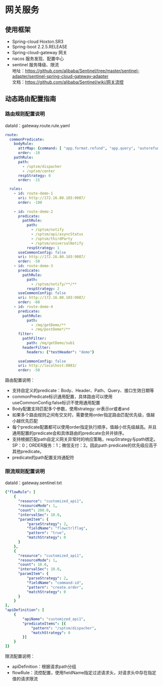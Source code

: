 # 网关服务
## 使用框架
- Spring-cloud Hoxton.SR3
- Spring-boot 2.2.5.RELEASE
- Spring-cloud-gateway 网关
- nacos 服务发现、配置中心
- sentinel 服务降级、限流  
地址：https://github.com/alibaba/Sentinel/tree/master/sentinel-adapter/sentinel-spring-cloud-gateway-adapter  
文档：https://github.com/alibaba/Sentinel/wiki/网关流控

## 动态路由配置指南
### 路由规则配置说明
dataId：gateway.route.rule.yaml 
```yaml
route:
  commonPredicate:
    bodyRule:
      attrMap: {command: [ "app.format.refund", "app.query", "autorefund.check", "card.type.query", "cardmove.in", "cardmove.out", "certification", "create.order", "delete.app", "deletecard.notify", "download.install.app", "entrust.cancel", "entrust.query", "entrust.sign", "format.ese", "get.apdu", "get.appletStatus", "get.rechargecard", "invoice.receive", "notify.card.balance", "notify.refundinfo", "personalized", "query.order", "query.success.order", "recharge", "refund", "stop.service.sync", "transcard.backup", "transcard.cancel.restore", "transcard.parkingcard.changeuser", "transcard.remove.check", "transcard.restore"]}
      order: -10
    pathRule:
      path: 
        - /sptsm/dispacher
        - /sptsm/center
      respStrategy: 0
      order: -15

  rules:
    - id: route-demo-1
      uri: http://172.16.80.103:9087/
      order: -100
      
    - id: route-demo-2
      predicate:
        pathRule:
          path: 
            - /sptsm/notify
            - /sptsm/api/asyncStatus
            - /sptsm/thirdParty
            - /sptsm/universalNotify
          respStrategy: 1
      useCommonConfig: false
      uri: http://172.16.80.103:9087/
      order: -50
    - id: route-demo-3
      predicate:
        pathRule:
          path: 
            - /sptsm/notify/**/**
          respStrategy: 2
      useCommonConfig: false
      uri: http://172.16.80.103:9087/
      order: -60
    - id: route-demo-4
      predicate:
        pathRule:
          path: 
            - /mq/getDemo/**
            - /mq/postDemo*/**
      filter:
        pathFilter:
          path: /mq/getDemo/sub1
        headerFilter:
          headers: {"testHeader": "demo"}
          
      useCommonConfig: false
      uri: http://localhost:8083/
      order: -50
```
路由配置说明：

* 支持自定义的predicate：Body、Header、Path、Query、接口生效日期等
* commonPredicate标识通用配置，具体路由可以使用useCommonConfig:false标识不使用通用配置
* Body配置支持匹配多个参数，使用strategy: or表示or或者and
* 如果多个路由规则之间有交叉时，需要使用order指定路由匹配优先级，值越小越优先匹配
* 每个predicate配置都可以使用order指定执行顺序，值越小优先级越高。并且通用配置的predicate会和具体路由的predicate合并并排序。
* 支持根据匹配path自定义网关异常时的响应策略，respStrategy与path绑定。SP：0；ORDER服务：1；微信支付：2。因此path predicate的优先级应高于其他predicate。
* predicate的path配置支持通配符

### 限流规则配置说明
dataId：gateway.sentinel.txt 
```yaml
{"flowRule": [
    {
      "resource": "customized_api1",
      "resourceMode": 1,
      "count": 200.0,
      "intervalSec": 10.0,
      "paramItem": {
          "parseStrategy": 2,
          "fieldName": "flowctrlflag",
          "pattern": "true",
          "matchStrategy": 0
      }
    },
    {
      "resource": "customized_api1",
      "resourceMode": 1,
      "count": 10.0,
      "intervalSec": 10.0,
      "paramItem": {
          "parseStrategy": 2,
          "fieldName": "command-id",
          "pattern": "create.order",
          "matchStrategy": 0
      }
    }
],
"apiDefinition": [
    {
        "apiName": "customized_api1",
        "predicateItems": [{
            "pattern": "/sptsm/dispacher",
            "matchStrategy": 0
        }]
    }
]}
```

限流配置说明：
- apiDefinition：根据请求path分组
- flowRule：流控配置，使用fieldName指定过滤请求头，对请求头中存在指定值的请求限流